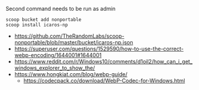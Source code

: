 Second command needs to be run as admin

```
scoop bucket add nonportable
scoop install icaros-np
```

- https://github.com/TheRandomLabs/scoop-nonportable/blob/master/bucket/icaros-np.json
- https://superuser.com/questions/1529590/how-to-use-the-correct-webp-encoding/1644001#1644001
- https://www.reddit.com/r/Windows10/comments/d1oil2/how_can_i_get_windows_explorer_to_show_the/
- https://www.hongkiat.com/blog/webp-guide/
  - https://codecpack.co/download/WebP-Codec-for-Windows.html
